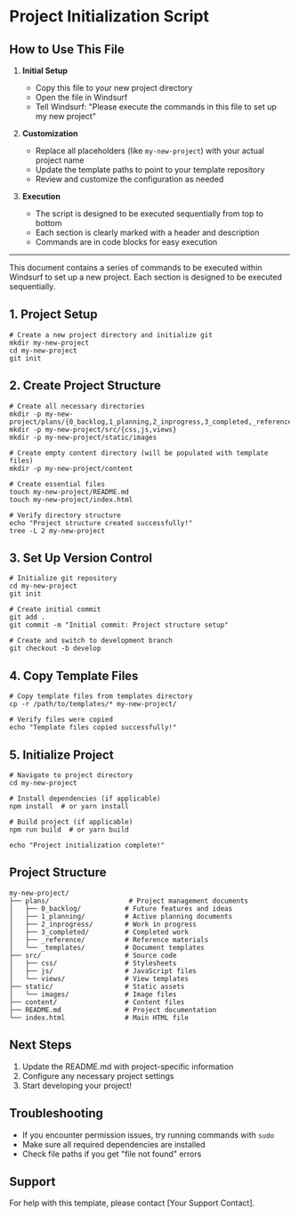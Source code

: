 # Project Initialization Script

## How to Use This File

1. **Initial Setup**
   - Copy this file to your new project directory
   - Open the file in Windsurf
   - Tell Windsurf: "Please execute the commands in this file to set up my new project"

2. **Customization**
   - Replace all placeholders (like `my-new-project`) with your actual project name
   - Update the template paths to point to your template repository
   - Review and customize the configuration as needed

3. **Execution**
   - The script is designed to be executed sequentially from top to bottom
   - Each section is clearly marked with a header and description
   - Commands are in code blocks for easy execution

---

This document contains a series of commands to be executed within Windsurf to set up a new project. Each section is designed to be executed sequentially.

## 1. Project Setup

```
# Create a new project directory and initialize git
mkdir my-new-project
cd my-new-project
git init
```

## 2. Create Project Structure

```
# Create all necessary directories
mkdir -p my-new-project/plans/{0_backlog,1_planning,2_inprogress,3_completed,_reference,_templates}
mkdir -p my-new-project/src/{css,js,views}
mkdir -p my-new-project/static/images

# Create empty content directory (will be populated with template files)
mkdir -p my-new-project/content

# Create essential files
touch my-new-project/README.md
touch my-new-project/index.html

# Verify directory structure
echo "Project structure created successfully!"
tree -L 2 my-new-project
```

## 3. Set Up Version Control

```
# Initialize git repository
cd my-new-project
git init

# Create initial commit
git add .
git commit -m "Initial commit: Project structure setup"

# Create and switch to development branch
git checkout -b develop
```

## 4. Copy Template Files

```
# Copy template files from templates directory
cp -r /path/to/templates/* my-new-project/

# Verify files were copied
echo "Template files copied successfully!"
```

## 5. Initialize Project

```
# Navigate to project directory
cd my-new-project

# Install dependencies (if applicable)
npm install  # or yarn install

# Build project (if applicable)
npm run build  # or yarn build

echo "Project initialization complete!"
```

## Project Structure

```
my-new-project/
├── plans/                    # Project management documents
│   ├── 0_backlog/           # Future features and ideas
│   ├── 1_planning/          # Active planning documents
│   ├── 2_inprogress/        # Work in progress
│   ├── 3_completed/         # Completed work
│   ├── _reference/          # Reference materials
│   └── _templates/          # Document templates
├── src/                     # Source code
│   ├── css/                 # Stylesheets
│   ├── js/                  # JavaScript files
│   └── views/               # View templates
├── static/                  # Static assets
│   └── images/              # Image files
├── content/                 # Content files
├── README.md                # Project documentation
└── index.html               # Main HTML file
```

## Next Steps

1. Update the README.md with project-specific information
2. Configure any necessary project settings
3. Start developing your project!

## Troubleshooting

- If you encounter permission issues, try running commands with `sudo`
- Make sure all required dependencies are installed
- Check file paths if you get "file not found" errors

## Support

For help with this template, please contact [Your Support Contact].
